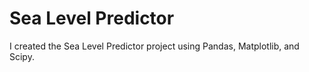 # Sea Level Predictor

I created the Sea Level Predictor project using Pandas, Matplotlib, and Scipy.
